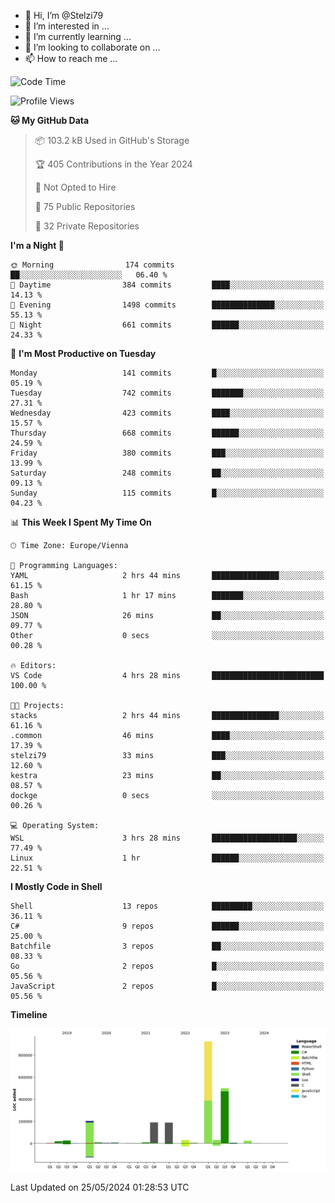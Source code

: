 - 👋 Hi, I’m @Stelzi79
- 👀 I’m interested in ...
- 🌱 I’m currently learning ...
- 💞️ I’m looking to collaborate on ...
- 📫 How to reach me ...

<!--START_SECTION:waka-->
![Code Time](http://img.shields.io/badge/Code%20Time-999%20hrs%2037%20mins-blue)

![Profile Views](http://img.shields.io/badge/Profile%20Views-0-blue)

**🐱 My GitHub Data** 

> 📦 103.2 kB Used in GitHub's Storage 
 > 
> 🏆 405 Contributions in the Year 2024
 > 
> 🚫 Not Opted to Hire
 > 
> 📜 75 Public Repositories 
 > 
> 🔑 32 Private Repositories 
 > 
**I'm a Night 🦉** 

```text
🌞 Morning                174 commits         ██░░░░░░░░░░░░░░░░░░░░░░░   06.40 % 
🌆 Daytime                384 commits         ████░░░░░░░░░░░░░░░░░░░░░   14.13 % 
🌃 Evening                1498 commits        ██████████████░░░░░░░░░░░   55.13 % 
🌙 Night                  661 commits         ██████░░░░░░░░░░░░░░░░░░░   24.33 % 
```
📅 **I'm Most Productive on Tuesday** 

```text
Monday                   141 commits         █░░░░░░░░░░░░░░░░░░░░░░░░   05.19 % 
Tuesday                  742 commits         ███████░░░░░░░░░░░░░░░░░░   27.31 % 
Wednesday                423 commits         ████░░░░░░░░░░░░░░░░░░░░░   15.57 % 
Thursday                 668 commits         ██████░░░░░░░░░░░░░░░░░░░   24.59 % 
Friday                   380 commits         ███░░░░░░░░░░░░░░░░░░░░░░   13.99 % 
Saturday                 248 commits         ██░░░░░░░░░░░░░░░░░░░░░░░   09.13 % 
Sunday                   115 commits         █░░░░░░░░░░░░░░░░░░░░░░░░   04.23 % 
```


📊 **This Week I Spent My Time On** 

```text
🕑︎ Time Zone: Europe/Vienna

💬 Programming Languages: 
YAML                     2 hrs 44 mins       ███████████████░░░░░░░░░░   61.15 % 
Bash                     1 hr 17 mins        ███████░░░░░░░░░░░░░░░░░░   28.80 % 
JSON                     26 mins             ██░░░░░░░░░░░░░░░░░░░░░░░   09.77 % 
Other                    0 secs              ░░░░░░░░░░░░░░░░░░░░░░░░░   00.28 % 

🔥 Editors: 
VS Code                  4 hrs 28 mins       █████████████████████████   100.00 % 

🐱‍💻 Projects: 
stacks                   2 hrs 44 mins       ███████████████░░░░░░░░░░   61.16 % 
.common                  46 mins             ████░░░░░░░░░░░░░░░░░░░░░   17.39 % 
stelzi79                 33 mins             ███░░░░░░░░░░░░░░░░░░░░░░   12.60 % 
kestra                   23 mins             ██░░░░░░░░░░░░░░░░░░░░░░░   08.57 % 
dockge                   0 secs              ░░░░░░░░░░░░░░░░░░░░░░░░░   00.26 % 

💻 Operating System: 
WSL                      3 hrs 28 mins       ███████████████████░░░░░░   77.49 % 
Linux                    1 hr                ██████░░░░░░░░░░░░░░░░░░░   22.51 % 
```

**I Mostly Code in Shell** 

```text
Shell                    13 repos            █████████░░░░░░░░░░░░░░░░   36.11 % 
C#                       9 repos             ██████░░░░░░░░░░░░░░░░░░░   25.00 % 
Batchfile                3 repos             ██░░░░░░░░░░░░░░░░░░░░░░░   08.33 % 
Go                       2 repos             █░░░░░░░░░░░░░░░░░░░░░░░░   05.56 % 
JavaScript               2 repos             █░░░░░░░░░░░░░░░░░░░░░░░░   05.56 % 
```



**Timeline**

![Lines of Code chart](https://raw.githubusercontent.com/Stelzi79/Stelzi79/main/assets/bar_graph.png)


 Last Updated on 25/05/2024 01:28:53 UTC
<!--END_SECTION:waka-->

<!---
Stelzi79/Stelzi79 is a ✨ special ✨ repository because its `README.md` (this file) appears on your GitHub profile.
You can click the Preview link to take a look at your changes.
--->
